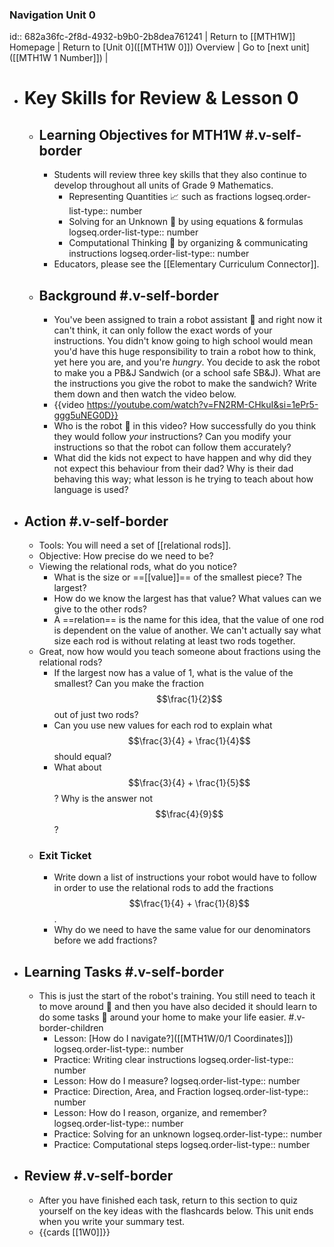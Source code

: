 ### Navigation Unit 0
id:: 682a36fc-2f8d-4932-b9b0-2b8dea761241
| Return to [[MTH1W]] Homepage | Return to [Unit 0]([[MTH1W 0]]) Overview | Go to [next unit]([[MTH1W 1 Number]]) |
- # Key Skills for Review & Lesson 0
	- ## Learning Objectives for MTH1W #.v-self-border
		- Students will review three key skills that they also continue to develop throughout all units of Grade 9 Mathematics.
			- Representing Quantities 📈 such as fractions
			  logseq.order-list-type:: number
			- Solving for an Unknown 🟰 by using equations & formulas
			  logseq.order-list-type:: number
			- Computational Thinking 🧮 by organizing & communicating instructions
			  logseq.order-list-type:: number
		- Educators, please see the [[Elementary Curriculum Connector]].
	- ## Background #.v-self-border
		- You've been assigned to train a robot assistant 🤖 and right now it can't think, it can only follow the exact words of your instructions. You didn't know going to high school would mean you'd have this huge responsibility to train a robot how to think, yet here you are, and you're *hungry*. You decide to ask the robot to make you a PB&J Sandwich (or a school safe SB&J). What are the instructions you give the robot to make the sandwich? Write them down and then watch the video below.
		- {{video https://youtube.com/watch?v=FN2RM-CHkuI&si=1ePr5-ggg5uNEG0D}}
		- Who is the robot 🤖 in this video? How successfully do you think they would follow *your* instructions? Can you modify your instructions so that the robot can follow them accurately?
		- What did the kids not expect to have happen and why did they not expect this behaviour from their dad? Why is their dad behaving this way; what lesson is he trying to teach about how language is used?
- ## Action #.v-self-border
	- Tools:  You will need a set of [[relational rods]].
	- Objective:  How precise do we need to be?
	- Viewing the relational rods, what do you notice?
		- What is the size or ==[[value]]== of the smallest piece? The largest?
		- How do we know the largest has that value? What values can we give to the other rods?
		- A ==relation== is the name for this idea, that the value of one rod is dependent on the value of another. We can't actually say what size each rod is without relating at least two rods together.
	- Great, now how would you teach someone about fractions using the relational rods?
		- If the largest now has a value of 1, what is the value of the smallest? Can you make the fraction $$\frac{1}{2}$$ out of just two rods?
		- Can you use new values for each rod to explain what $$\frac{3}{4} + \frac{1}{4}$$ should equal?
		- What about $$\frac{3}{4} + \frac{1}{5}$$? Why is the answer not $$\frac{4}{9}$$?
	- ### Exit Ticket
		- Write down a list of instructions your robot would have to follow in order to use the relational rods to add the fractions $$\frac{1}{4} + \frac{1}{8}$$.
		- Why do we need to have the same value for our denominators before we add fractions?
- ## Learning Tasks #.v-self-border
	- This is just the start of the robot's training. You still need to teach it to move around 🦿 and then you have also decided it should learn to do some tasks 🦾 around your home to make your life easier. #.v-border-children
		- Lesson:  [How do I navigate?]([[MTH1W/0/1 Coordinates]])
		  logseq.order-list-type:: number
		- Practice:  Writing clear instructions
		  logseq.order-list-type:: number
		- Lesson:  How do I measure?
		  logseq.order-list-type:: number
		- Practice:  Direction, Area, and Fraction
		  logseq.order-list-type:: number
		- Lesson:  How do I reason, organize, and remember?
		  logseq.order-list-type:: number
		- Practice:  Solving for an unknown
		  logseq.order-list-type:: number
		- Practice:  Computational steps
		  logseq.order-list-type:: number
- ## Review #.v-self-border
	- After you have finished each task, return to this section to quiz yourself on the key ideas with the flashcards below. This unit ends when you write your summary test.
	- {{cards [[1W0]]}}